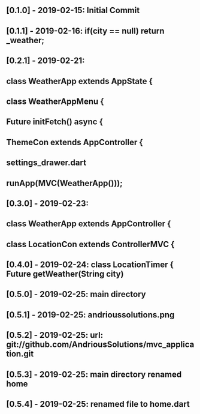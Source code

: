 ## [0.1.0] - 2019-02-15: Initial Commit
## [0.1.1] - 2019-02-16: if(city == null) return _weather;
## [0.2.1] - 2019-02-21: 
##                       class WeatherApp extends AppState { 
##                       class WeatherAppMenu {
##                       Future<void> initFetch() async {
##                       ThemeCon extends AppController {
##                       settings_drawer.dart
##                       runApp(MVC(WeatherApp()));
## [0.3.0] - 2019-02-23: 
##                       class WeatherApp extends AppController {
##                       class LocationCon extends ControllerMVC {
## [0.4.0] - 2019-02-24: class LocationTimer { Future<void> getWeather(String city)                     
## [0.5.0] - 2019-02-25: main directory                    
## [0.5.1] - 2019-02-25: andrioussolutions.png
## [0.5.2] - 2019-02-25: url: git://github.com/AndriousSolutions/mvc_application.git
## [0.5.3] - 2019-02-25: main directory renamed home
## [0.5.4] - 2019-02-25: renamed file to home.dart
##